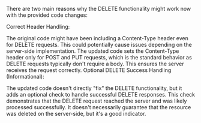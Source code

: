 There are two main reasons why the DELETE functionality might work now with the provided code changes:

Correct Header Handling:

The original code might have been including a Content-Type header even for DELETE requests. This could potentially cause issues depending on the server-side implementation.
The updated code sets the Content-Type header only for POST and PUT requests, which is the standard behavior as DELETE requests typically don't require a body. This ensures the server receives the request correctly.
Optional DELETE Success Handling (Informational):

The updated code doesn't directly "fix" the DELETE functionality, but it adds an optional check to handle successful DELETE responses.
This check demonstrates that the DELETE request reached the server and was likely processed successfully. It doesn't necessarily guarantee that the resource was deleted on the server-side, but it's a good indicator.
